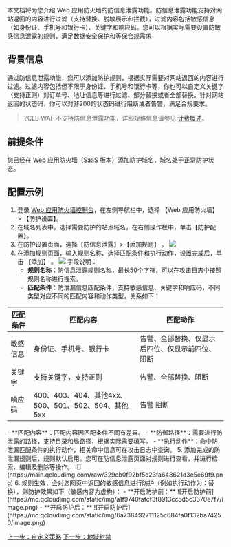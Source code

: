 
本文档将为您介绍 Web 应用防火墙的防信息泄露功能。防信息泄露功能支持对网站返回的内容进行过滤（支持替换、脱敏展示和拦截），过滤内容包括敏感信息（如身份证、手机号和银行卡）、关键字和响应码。您可以根据实际需要设置防敏感信息泄露的规则，满足数据安全保护和等保合规需求

## 背景信息
通过防信息泄露功能，您可以添加防护规则，根据实际需要对网站返回的内容进行过滤。过滤内容包括但不限于身份证、手机号和银行卡等，你也可以自定义关键字（支持正则）对订单号、地址信息等进行过滤、部分替换或者全部替换。针对网站返回的状态码，你可以对非200的状态码进行阻断或者告警，满足合规要求。
>?CLB WAF 不支持防信息泄露功能，详细规格信息请参见 [计费概述](https://cloud.tencent.com/document/product/627/11730)。

## 前提条件
您已经在 Web 应用防火墙（SaaS 版本）[添加防护域名](https://cloud.tencent.com/document/product/627/18631)，域名处于正常防护状态。

## 配置示例
1. 登录 [Web 应用防火墙控制台](https://console.cloud.tencent.com/guanjia)，在左侧导航栏中，选择 【Web 应用防火墙】 > 【防护设置】。
2. 在域名列表中，选择需要防护的站点域名，在右侧操作栏中，单击【防护配置】。
3. 在防护设置页面，选择【防信息泄露】>【添加规则】 。
 ![](https://main.qcloudimg.com/raw/783287ff96de8ef78edecd6a0cc5f987.png)
4. 在添加规则页面，输入规则名称、选择匹配条件和执行动作，设置完成后，单击 【添加】 。
![](https://main.qcloudimg.com/raw/38e3aa74bd81f1b549a43042d55c6ad0.png)
字段说明：
	- **规则名称**：防信息泄露规则名称，最长50个字符，可以在攻击日志中按照规则名称进行搜索。
	- **匹配条件**：防泄漏信息匹配条件，支持敏感信息、关键字和响应码，不同类型对应不同的匹配内容和动作类型，关系如下：
<table>
<thead>
<tr>
<th>匹配条件</th>
<th>匹配内容</th>
<th>匹配动作</th>
</tr>
</thead>
<tbody><tr>
<td>敏感信息</td>
<td>身份证、手机号、银行卡</td>
<td>告警、全部替换、仅显示后四位、仅显示前四位、阻断</td>
</tr>
<tr>
<td>关键字</td>
<td>支持关键字，支持正则</td>
<td>告警、全部替换、阻断</td>
</tr>
<tr>
<td>响应码</td>
<td>400、403、404、其他4xx、500、501、502、504、其他5xx</td>
<td>告警    阻断</td>
</tr>
</tbody></table>
	- **匹配内容**：匹配内容因匹配条件不同有差异。
	- **防御路径**：需要进行防泄露的路径，支持目录和局路径，根据实际需要填写。
	- **执行动作**：命中防泄漏匹配条件的执行动作，相关命中信息可在攻击日志中查询。
5.	添加完成的防泄漏规则后，规则默认启用。您可在防信息泄露页面对规则进行查看，并进行检索、编辑及删除等操作。
![](https://main.qcloudimg.com/raw/329cb0f92bf5e23fa648621d3e5e69f9.png)
6. 规则生效，会对您网页中返回的敏感信息进行防护（例如执行动作为：替换），则防护效果如下（敏感内容为虚构）：
 - **开启防护前：**
![开启防护前](https://mc.qcloudimg.com/static/img/a1f9740fafcf3f8913cc5d5c3370e7f7/image.png)
 - **开启防护后：**
![开启防护后](https://mc.qcloudimg.com/static/img/6a738492711125c684fa0f132ba74250/image.png)

[上一步：自定义策略](https://cloud.tencent.com/document/product/627/11711)
[下一步：地域封禁](https://cloud.tencent.com/document/product/627/14704)
